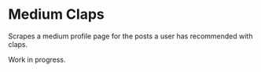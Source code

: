 # Medium Claps

Scrapes a medium profile page for the posts a user has recommended with claps.

Work in progress.